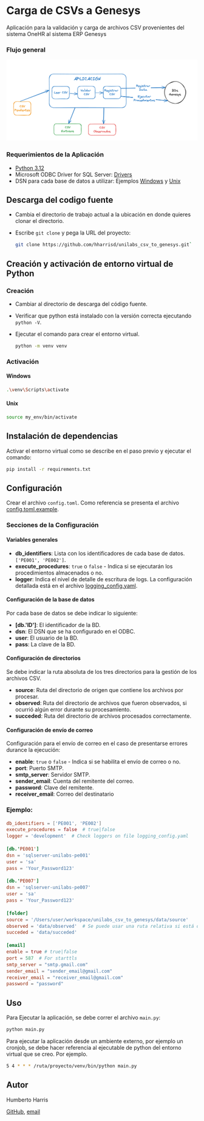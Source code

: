 # Carga de CSVs a Genesys

Aplicación para la validación y carga de archivos CSV provenientes del sistema OneHR al sistema ERP Genesys

### Flujo general

![img.png](flujo-general.png)

### Requerimientos de la Aplicación

* [Python 3.12](https://www.python.org/downloads/)
* Microsoft ODBC Driver for SQL
  Server: [Drivers](https://learn.microsoft.com/en-us/sql/connect/odbc/microsoft-odbc-driver-for-sql-server?view=sql-server-ver16)
* DSN para cada base de datos a utilizar: Ejemplos [Windows](https://www.youtube.com/watch?v=61BzALfuvLQ&t=1s)
  y [Unix](https://www.youtube.com/watch?v=id0GX4sXnyI)

## Descarga del codigo fuente

- Cambia el directorio de trabajo actual a la ubicación en donde quieres clonar el directorio.
- Escribe `git clone` y pega la URL del proyecto:

    ```bash 
    git clone https://github.com/hharrisd/unilabs_csv_to_genesys.git`
    ```

## Creación y activación de entorno virtual de Python

### Creación

* Cambiar al directorio de descarga del código fuente.
* Verificar que python está instalado con la versión correcta ejecutando `python -V`.
* Ejecutar el comando para crear el entorno virtual.

    ```bash
    python -m venv venv
    ```

### Activación

#### Windows

```bash
.\venv\Scripts\activate
```

#### Unix

```bash
source my_env/bin/activate
```

## Instalación de dependencias

Activar el entorno virtual como se describe en el paso previo y ejecutar el comando:

```bash
pip install -r requirements.txt
```

## Configuración

Crear el archivo `config.toml`. Como referencia se presenta el archivo [config.toml.example](config.toml.example).

### Secciones de la Configuración

#### Variables generales

* **db_identifiers**: Lista con los identificadores de cada base de datos. `['PE001', 'PE002']`.
* **execute_procedures**: `true` o `false` - Indica si se ejecutarán los procedimientos almacenados o no.
* **logger**: Indica el nivel de detalle de escritura de logs. La configuración detallada está en el archivo
  [logging_config.yaml](logging_config.yaml).

#### Configuración de la base de datos

Por cada base de datos se debe indicar lo siguiente:

* **[db.'ID']**: El identificador de la BD.
* **dsn**: El DSN que se ha configurado en el ODBC.
* **user**: El usuario de la BD.
* **pass**: La clave de la BD.

#### Configuración de directorios

Se debe indicar la ruta absoluta de los tres directorios para la gestión de los archivos CSV.

* **source**: Ruta del directorio de origen que contiene los archivos por procesar.
* **observed**: Ruta del directorio de archivos que fueron observados, si ocurrió algún error durante su procesamiento.
* **succeded**: Ruta del directorio de archivos procesados correctamente.

#### Configuración de envío de correo

Configuración para el envío de correo en el caso de presentarse errores durance la ejecución:

* **enable**: `true` o `false` - Indica si se habilita el envío de correo o no.
* **port**: Puerto SMTP.
* **smtp_server**: Servidor SMTP.
* **sender_email**: Cuenta del remitente del correo.
* **password**: Clave del remitente.
* **receiver_email**: Correo del destinatario

### Ejemplo:

```toml
db_identifiers = ['PE001', 'PE002']
execute_procedures = false  # true|false
logger = 'development'  # Check loggers on file logging_config.yaml

[db.'PE001']
dsn = 'sqlserver-unilabs-pe001'
user = 'sa'
pass = 'Your_Password123'

[db.'PE007']
dsn = 'sqlserver-unilabs-pe007'
user = 'sa'
pass = 'Your_Password123'

[folder]
source = '/Users/user/workspace/unilabs_csv_to_genesys/data/source'
observed = 'data/observed'  # Se puede usar una ruta relativa si está dentro del proyecto
succeded = 'data/succeded'

[email]
enable = true # true|false
port = 587  # For starttls
smtp_server = "smtp.gmail.com"
sender_email = "sender_email@gmail.com"
receiver_email = "receiver_email@gmail.com"
password = "password"
```

## Uso

Para Ejecutar la aplicación, se debe correr el archivo `main.py`:

```bash
python main.py
```

Para ejecutar la aplicación desde un ambiente externo, por ejemplo un cronjob, se debe hacer referencia al ejecutable de
python del entorno virtual que se creo. Por ejemplo.

```bash
5 4 * * * /ruta/proyecto/venv/bin/python main.py
```

## Autor

Humberto Harris 

[GitHub](https://github.com/hharrisd), [email](mailto:harrisduque@gmail.com)

